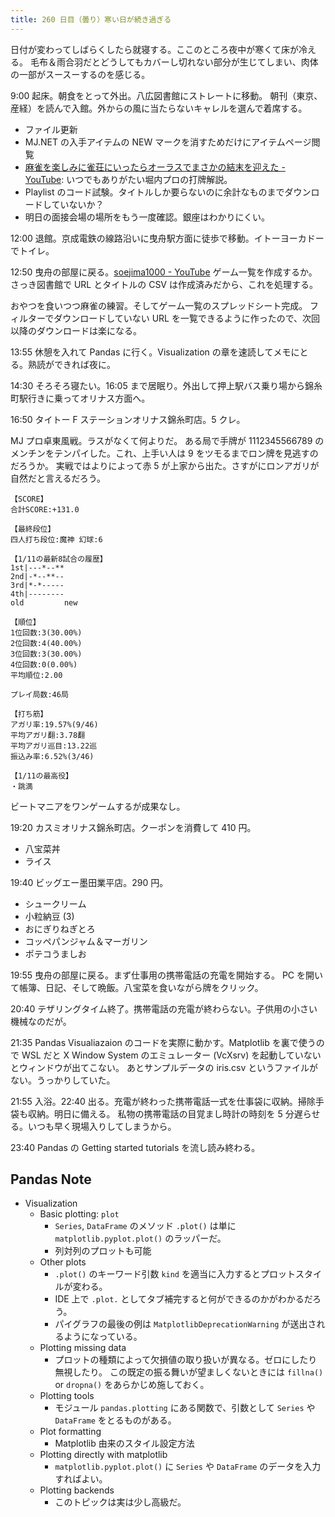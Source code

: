 ```yaml
---
title: 260 日目（曇り）寒い日が続き過ぎる
---
```


日付が変わってしばらくしたら就寝する。ここのところ夜中が寒くて床が冷える。
毛布＆雨合羽だとどうしてもカバーし切れない部分が生じてしまい、肉体の一部がスースーするのを感じる。

9:00 起床。朝食をとって外出。八広図書館にストレートに移動。
朝刊（東京、産経）を読んで入館。外からの風に当たらないキャレルを選んで着席する。

* ファイル更新
* MJ.NET の入手アイテムの NEW マークを消すためだけにアイテムページ閲覧
* [麻雀を楽しみに雀荘にいったらオーラスでまさかの結末を迎えた - YouTube](https://www.youtube.com/watch?v=-CYzr3B1K_w):
  いつでもありがたい堀内プロの打牌解説。
* Playlist のコード試験。タイトルしか要らないのに余計なものまでダウンロードしていないか？
* 明日の面接会場の場所をもう一度確認。銀座はわかりにくい。

12:00 退館。京成電鉄の線路沿いに曳舟駅方面に徒歩で移動。イトーヨーカドーでトイレ。

12:50 曳舟の部屋に戻る。[soejima1000 - YouTube][soejima1000] ゲーム一覧を作成するか。
さっき図書館で URL とタイトルの CSV は作成済みだから、これを処理する。

おやつを食いつつ麻雀の練習。そしてゲーム一覧のスプレッドシート完成。
フィルターでダウンロードしていない URL を一覧できるように作ったので、次回以降のダウンロードは楽になる。

13:55 休憩を入れて Pandas に行く。Visualization の章を速読してメモにとる。熟読ができれば夜に。

14:30 そろそろ寝たい。16:05 まで居眠り。外出して押上駅バス乗り場から錦糸町駅行きに乗ってオリナス方面へ。

16:50 タイトー F ステーションオリナス錦糸町店。5 クレ。

MJ プロ卓東風戦。ラスがなくて何よりだ。
ある局で手牌が 1112345566789 のメンチンをテンパイした。これ、上手い人は 9 をツモるまでロン牌を見逃すのだろうか。
実戦ではよりによって赤 5 が上家から出た。さすがにロンアガリが自然だと言えるだろう。

```text
【SCORE】
合計SCORE:+131.0

【最終段位】
四人打ち段位:魔神 幻球:6

【1/11の最新8試合の履歴】
1st|---*--**
2nd|-*--**--
3rd|*-*-----
4th|--------
old         new

【順位】
1位回数:3(30.00%)
2位回数:4(40.00%)
3位回数:3(30.00%)
4位回数:0(0.00%)
平均順位:2.00

プレイ局数:46局

【打ち筋】
アガリ率:19.57%(9/46)
平均アガリ翻:3.78翻
平均アガリ巡目:13.22巡
振込み率:6.52%(3/46)

【1/11の最高役】
・跳満
```

ビートマニアをワンゲームするが成果なし。

19:20 カスミオリナス錦糸町店。クーポンを消費して 410 円。

* 八宝菜丼
* ライス

19:40 ビッグエー墨田業平店。290 円。

* シュークリーム
* 小粒納豆 (3)
* おにぎりねぎとろ
* コッペパンジャム＆マーガリン
* ポテコうましお

19:55 曳舟の部屋に戻る。まず仕事用の携帯電話の充電を開始する。
PC を開いて帳簿、日記、そして晩飯。八宝菜を食いながら牌をクリック。

20:40 テザリングタイム終了。携帯電話の充電が終わらない。子供用の小さい機械なのだが。

21:35 Pandas Visualiazaion のコードを実際に動かす。Matplotlib を裏で使うので
WSL だと X Window System のエミュレーター (VcXsrv) を起動していないとウィンドウが出てこない。
あとサンプルデータの iris.csv というファイルがない。うっかりしていた。

21:55 入浴。22:40 出る。充電が終わった携帯電話一式を仕事袋に収納。掃除手袋も収納。明日に備える。
私物の携帯電話の目覚まし時計の時刻を 5 分遅らせる。いつも早く現場入りしてしまうから。

23:40 Pandas の Getting started tutorials を流し読み終わる。

## Pandas Note

* Visualization
  * Basic plotting: `plot`
    * `Series`, `DataFrame` のメソッド `.plot()` は単に `matplotlib.pyplot.plot()` のラッパーだ。
    * 列対列のプロットも可能
  * Other plots
    * `.plot()` のキーワード引数 `kind` を適当に入力するとプロットスタイルが変わる。
    * IDE 上で `.plot.` としてタブ補完すると何ができるのかがわかるだろう。
    * パイグラフの最後の例は `MatplotlibDeprecationWarning` が送出されるようになっている。
  * Plotting missing data
    * プロットの種類によって欠損値の取り扱いが異なる。ゼロにしたり無視したり。
      この既定の振る舞いが望ましくないときには `fillna()` or `dropna()` をあらかじめ施しておく。
  * Plotting tools
    * モジュール `pandas.plotting` にある関数で、引数として `Series` や `DataFrame` をとるものがある。
  * Plot formatting
    * Matplotlib 由来のスタイル設定方法
  * Plotting directly with matplotlib
    * `matplotlib.pyplot.plot()` に `Series` や `DataFrame` のデータを入力すればよい。
  * Plotting backends
    * このトピックは実は少し高級だ。

[soejima1000]: https://www.youtube.com/user/soejima1000/videos
